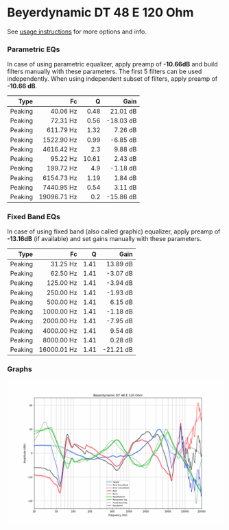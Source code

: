 # Beyerdynamic DT 48 E 120 Ohm
See [usage instructions](https://github.com/jaakkopasanen/AutoEq#usage) for more options and info.

### Parametric EQs
In case of using parametric equalizer, apply preamp of **-10.66dB** and build filters manually
with these parameters. The first 5 filters can be used independently.
When using independent subset of filters, apply preamp of **-10.66 dB**.

| Type    | Fc          |     Q | Gain      |
|--------:|------------:|------:|----------:|
| Peaking | 40.06 Hz    |  0.48 | 21.01 dB  |
| Peaking | 72.31 Hz    |  0.56 | -18.03 dB |
| Peaking | 611.79 Hz   |  1.32 | 7.26 dB   |
| Peaking | 1522.90 Hz  |  0.99 | -6.85 dB  |
| Peaking | 4616.42 Hz  |  2.3  | 9.88 dB   |
| Peaking | 95.22 Hz    | 10.61 | 2.43 dB   |
| Peaking | 199.72 Hz   |  4.9  | -1.18 dB  |
| Peaking | 6154.73 Hz  |  1.19 | 1.84 dB   |
| Peaking | 7440.95 Hz  |  0.54 | 3.11 dB   |
| Peaking | 19096.71 Hz |  0.2  | -15.86 dB |

### Fixed Band EQs
In case of using fixed band (also called graphic) equalizer, apply preamp of **-13.16dB**
(if available) and set gains manually with these parameters.

| Type    | Fc          |    Q | Gain      |
|--------:|------------:|-----:|----------:|
| Peaking | 31.25 Hz    | 1.41 | 13.89 dB  |
| Peaking | 62.50 Hz    | 1.41 | -3.07 dB  |
| Peaking | 125.00 Hz   | 1.41 | -3.94 dB  |
| Peaking | 250.00 Hz   | 1.41 | -1.93 dB  |
| Peaking | 500.00 Hz   | 1.41 | 6.15 dB   |
| Peaking | 1000.00 Hz  | 1.41 | -1.18 dB  |
| Peaking | 2000.00 Hz  | 1.41 | -7.95 dB  |
| Peaking | 4000.00 Hz  | 1.41 | 9.54 dB   |
| Peaking | 8000.00 Hz  | 1.41 | 0.28 dB   |
| Peaking | 16000.01 Hz | 1.41 | -21.21 dB |

### Graphs
![](./Beyerdynamic%20DT%2048%20E%20120%20Ohm.png)